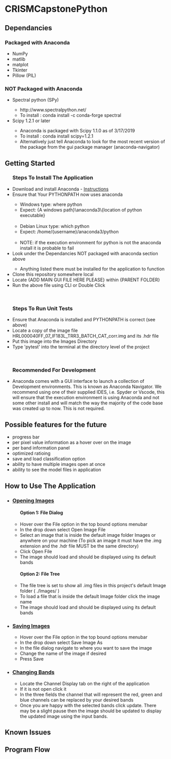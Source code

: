 # CRISMCapstonePython

<h2>Dependancies</h2>

<h3>Packaged with Anaconda</h3>
<ul>
  <li>NumPy</li>
  <li>matlib</li>
  <li>matplot</li>
  <li>Tkinter</li>
  <li>Pillow (PIL)</li>
</ul>
<h3>NOT Packaged with Anaconda</h3>
<ul>
  <li>Spectral python (SPy)</li>
    <ul>
      <li><a>http://www.spectralpython.net/</a></li>
      <li>To install : conda install -c conda-forge spectral </li>
    </ul>
  <li>Scipy 1.2.1 or later</li>
    <ul>
      <li>Anaconda is packaged with Scipy 1.1.0 as of 3/17/2019</li>
      <li>To install : conda install scipy=1.2.1 </li>
      <li>Alternatively just tell Anaconda to look for the most recent version of the package from the gui package manager (anaconda-navigator)</li>
    </ul>
</ul>

<h2>Getting Started</h2>
  <ul><h3>Steps To Install The Application</h3>
    <li>Download and install Anaconda - <a href="https://docs.anaconda.com/anaconda/navigator/">Instructions</a></li>
    <li>Ensure that Your PYTHONPATH now uses anaconda</li>
      <ul>
        <li>Windows type: where python</li>
        <li>Expect: {A windows path}\anaconda3\{location of python executable}</li>
        <br>
        <li>Debian Linux type: which python</li>
        <li>Expect: /home/{username}/anaconda3/python</li>
        <br>
        <li>NOTE: if the execution environment for python is not the anaconda install it is probable to fail</li>
      </ul>
    <li>Look under the Dependancies NOT packaged with anaconda section above</li>
      <ul>
        <li>Anything listed there must be installed for the application to function</li>
      </ul>
    <li>Clone this repository somewhere local</li>
    <li>Locate {ADD MAIN GUI FILE HERE PLEASE} within {PARENT FOLDER}</li>
    <li>Run the above file using CLI or Double Click</li>
  </ul>
  <br>
  <ul><h3>Steps To Run Unit Tests</h3>
    <li>Ensure that Anaconda is installed and PYTHONPATH is correct (see above)</li>
    <li>Locate a copy of the image file HRL000040FF_07_IF183L_TRR3_BATCH_CAT_corr.img and its .hdr file</li>
    <li>Put this image into the Images Directory</li>
    <li>Type 'pytest' into the terminal at the directory level of the project</li>
  </ul>
  <br>
  <ul><h3>Recommended For Development</h3>
    <li>
      <div>
            Anaconda comes with a GUI interface to launch a collection of Development environments. This is known as Anaconda Navigator. We recommend using one of their supplied IDES, i.e. Spyder or Vscode, this will ensure that the execution environment is using Anaconda and not some other install and will match the way the majority of the code base was created up to now. This is not required.
      </div>
    </li>
  </ul>
  
<h2>Possible features for the future</h2>
  <ul>
    <li>progress bar</li>
    <li>per pixel value information as a hover over on the image</li>
    <li>per band information panel</li>
    <li>optimized ratioing</li>
    <li>save and load classification option</li>
    <li>ability to have multiple images open at once</li>
    <li>ability to see the model files in application</li>
  </ul>
<h2>How to Use The Application</h2>
  <ul>
    <li><h3 style="text-decoration:underline">Opening Images</h3></li>
    <ul>
      <h4>Option 1: File Dialog</h4>
      <li>Hover over the File option in the top bound options menubar</li>
      <li>In the drop down select Open Image File</li>
      <li>Select an image that is inside the default image folder Images or anywhere on your machine (To pick an image it must have the
      .img extension and the .hdr file MUST be the same directory)</li>
      <li>Click Open File</li>
      <li>The image should load and should be displayed using its default bands</li>
    </ul>
    <ul>
      <h4>Option 2: File Tree</h4>
      <li>The file tree is set to show all .img files in this project's default Image folder ( ./Images/ )</li>
      <li>To load a file that is inside the default Image folder click the image name</li>
      <li>The image should load and should be displayed using its default bands</li>
    </ul>
    <li><h3 style="text-decoration:underline">Saving Images</h3></li>
    <ul>
      <li>Hover over the File option in the top bound options menubar</li>
      <li>In the drop down select Save Image As</li>
      <li>In the file dialog navigate to where you want to save the image</li>
      <li>Change the name of the image if desired</li>
      <li>Press Save</li>
    </ul>
    <li><h3 style="text-decoration:underline">Changing Bands</h3></li>
    <ul>
      <li>Locate the Channel Display tab on the right of the application</li>
      <li>If it is not open click it</li>
      <li>In the three fields the channel that will represent the red, green and blue channels can be replaced by your desired bands</li>
      <li>Once you are happy with the selected bands click update. There may be a slight pause then the image should be updated to display the updated image using the input bands.</li>
    </ul>


  </ul>

<h2>Known Issues</h2>


<h2>Program Flow</h2>
